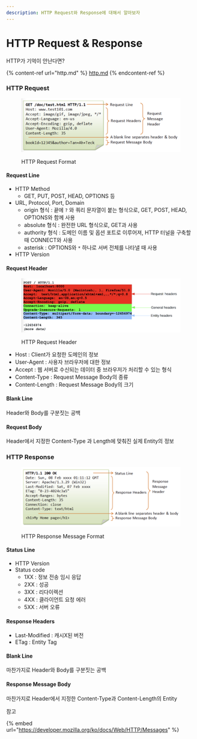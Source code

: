 ```yaml
---
description: HTTP Request와 Response에 대해서 알아보자
---
```


# HTTP Request & Response

HTTP가 기억이 안난다면?

{% content-ref url="http.md" %}
[http.md](http.md)
{% endcontent-ref %}

### HTTP Request

<figure><img src="../.gitbook/assets/image (4).png" alt=""><figcaption><p>HTTP Request Format</p></figcaption></figure>

#### Request Line

* HTTP Method
  * GET, PUT, POST, HEAD, OPTIONS 등
* URL, Protocol, Port, Domain
  * origin 형식 : 끝에 `?` 와 쿼리 문자열이 붙는 형식으로, GET, POST, HEAD, OPTIONS와 함께 사용
  * absolute 형식 :  완전한 URL 형식으로, GET과 사용
  * authority 형식 : 도메인 이름 및 옵션 포트로 이루어져, HTTP 터널을 구축할 때 CONNECT와 사용
  * asterisk : OPTIONS와 `*` 하나로 서버 전체를 나타낼 때 사용
* HTTP Version

#### Request Header

<figure><img src="../.gitbook/assets/image (2) (1).png" alt=""><figcaption><p>HTTP Request Header</p></figcaption></figure>

* Host : Client가 요청한 도메인의 정보
* User-Agent : 사용자 브라우저에 대한 정보
* Accept : 웹 서버로 수신되는 데이터 중 브라우저가 처리할 수 있는 형식
* Content-Type : Request Message Body의 종류
* Content-Length : Request Message Body의 크기

#### Blank Line

Header와 Body를 구분짓는 공백

#### Request Body

Header에서 지정한 Content-Type 과 Length에 맞춰진 실제 Entity의 정보

### HTTP Response

<figure><img src="../.gitbook/assets/image (5) (2).png" alt=""><figcaption><p>HTTP Response Message Format</p></figcaption></figure>

#### Status Line

* HTTP Version
* Status code
  * 1XX : 정보 전송 임시 응답
  *
    2XX : 성공
  * 3XX : 리다이렉션
  * 4XX : 클라이언트 요청 에러
  * 5XX : 서버 오류

#### Response Headers

* Last-Modified : 캐시X된 버전
* ETag : Entity Tag

#### Blank Line

마찬가지로 Header와 Body를 구분짓는 공백

#### Response Message Body

마찬가지로 Header에서 지정한 Content-Type과 Content-Length의 Entity



참고

{% embed url="https://developer.mozilla.org/ko/docs/Web/HTTP/Messages" %}

